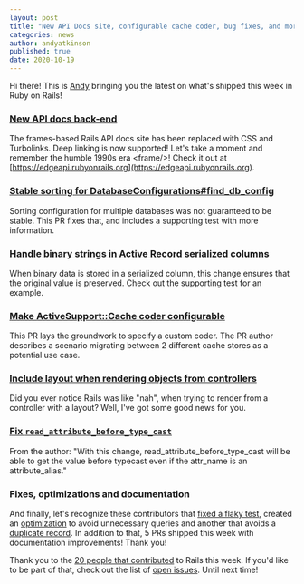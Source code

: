 ```yaml
---
layout: post
title: "New API Docs site, configurable cache coder, bug fixes, and more!"
categories: news
author: andyatkinson
published: true
date: 2020-10-19
---
```


Hi there! This is [Andy](https://andyatkinson.com) bringing you the latest on what's shipped this week in Ruby on Rails!

### [New API docs back-end](https://github.com/rails/rails/pull/40396)

The frames-based Rails API docs site has been replaced with CSS and Turbolinks. Deep linking is now supported! Let's take a moment and remember the humble 1990s era \<frame/\>! Check it out at [https://edgeapi.rubyonrails.org](https://edgeapi.rubyonrails.org).

### [Stable sorting for DatabaseConfigurations#find_db_config](https://github.com/rails/rails/pull/40372)

Sorting configuration for multiple databases was not guaranteed to be stable.&nbsp;This PR fixes that, and includes a supporting test with more information.

### [Handle binary strings in Active Record serialized columns](https://github.com/rails/rails/pull/40383)

When binary data is stored in a serialized column, this change ensures that the original value is preserved. Check out the supporting test for an example.

### [Make ActiveSupport::Cache coder configurable](https://github.com/rails/rails/pull/39770)

This PR lays the groundwork to specify a custom coder. The PR author describes a scenario migrating between 2 different cache stores as a potential use case.

### [Include layout when rendering objects from controllers](https://github.com/rails/rails/pull/39869)

Did you ever notice Rails was like "nah", when trying to render from a controller with a layout? Well, I've got some good news for you.

### [Fix `read_attribute_before_type_cast`](https://github.com/rails/rails/pull/40395)

From the author: "With this change, read\_attribute\_before\_type\_cast will be able to get the value before typecast even if the attr\_name is an attribute\_alias."  

### Fixes, optimizations and documentation

And finally, let's recognize these contributors that [fixed a flaky test](https://github.com/rails/rails/pull/40366), created an [optimization](https://github.com/rails/rails/pull/40387) to avoid unnecessary queries and another that avoids a [duplicate record](https://github.com/rails/rails/pull/40379). In addition to that, 5 PRs shipped this week with documentation improvements! Thank you!

Thank you to the [20 people that contributed](https://contributors.rubyonrails.org/contributors/in-time-window/20201012-20201017) to Rails this week. If you'd like to be part of that, check out the list of [open issues](https://github.com/rails/rails/issues). Until next time!
